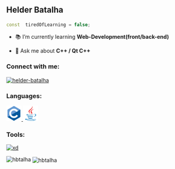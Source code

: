 ## Helder Batalha

```c++
const  tiredOfLearning = false;
```



- 📚 I’m currently learning   **Web-Development(front/back-end)**

- 💬 Ask me about **C++ / Qt C++**



<h3 align="left">Connect with me:</h3>
<p align="left">
<a href="https://linkedin.com/in/helder-batalha" target="blank"><img align="center" src="https://content.linkedin.com/content/dam/me/business/en-us/amp/brand-site/v2/bg/LI-Bug.svg.original.svg" alt="helder-batalha" height="30" width="40" /></a>
</p>



<h3 align="left">Languages:</h3>
<p align="left"> <a href="https://www.cprogramming.com/" target="_blank"> <img src="https://raw.githubusercontent.com/devicons/devicon/master/icons/c/c-original.svg" alt="c" width="40" height="40"/>    </a> <a href="https://www.java.com" target="_blank"> <img src="https://raw.githubusercontent.com/devicons/devicon/master/icons/java/java-original.svg" alt="java" width="40" height="40"/> </a> 

  
  
 <h3 align="left">Tools:</h3>
<a href="https://www.adobe.com/products/xd.html" target="_blank"> <img src="https://cdn.worldvectorlogo.com/logos/adobe-xd.svg" alt="xd" width="40" height="40"/> </a> </p>

<p><img align="left" src="https://github-readme-stats.vercel.app/api/top-langs?username=hbtalha&show_icons=true&locale=en&layout=compact" alt="hbtalha" /></p>     <p>&nbsp;<img align="center" src="https://github-readme-stats.vercel.app/api?username=hbtalha&show_icons=true&locale=en" alt="hbtalha" /></p>
